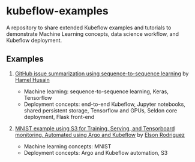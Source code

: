 # kubeflow-examples

A repository to share extended Kubeflow examples and tutorials to demonstrate
Machine Learning concepts, data science workflow, and Kubeflow deployment.

## Examples

1. [GitHub issue summarization using sequence-to-sequence learning](./github_issue_summarization)
   by [Hamel Husain](https://github.com/hamelsmu)
   - Machine learning: sequence-to-sequence learning, Keras, Tensorflow
   - Deployment concepts: end-to-end Kubeflow, Jupyter notebooks,
     shared persistent storage, Tensorflow and GPUs, Seldon core deployment,
     Flask front-end

1. [MNIST example using S3 for Training, Serving, and Tensorboard monitoring. Automated using Argo and Kubeflow](./mnist)
   by [Elson Rodriguez](https://github.com/elsonrodriguez)
   - Machine learning concepts: MNIST
   - Deployment concepts: Argo and Kubeflow automation, S3